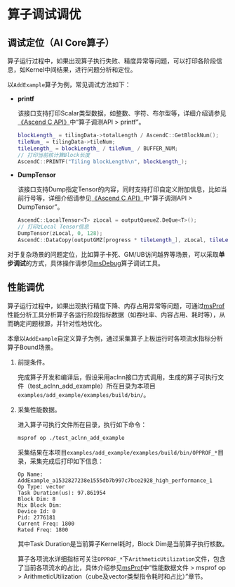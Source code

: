 

# 算子调试调优

## 调试定位（AI Core算子）

算子运行过程中，如果出现算子执行失败、精度异常等问题，可以打印各阶段信息，如Kernel中间结果，进行问题分析和定位。

以`AddExample`算子为例，常见调试方法如下：

* **printf**

  该接口支持打印Scalar类型数据，如整数、字符、布尔型等，详细介绍请参见[《Ascend C API》](https://hiascend.com/document/redirect/CannCommunityAscendCApi)中“算子调测API > printf”。
  
  ```c++
  blockLength_ = tilingData->totalLength / AscendC::GetBlockNum();
  tileNum_ = tilingData->tileNum;
  tileLength_ = blockLength_ / tileNum_ / BUFFER_NUM;
  // 打印当前核计算Block长度
  AscendC::PRINTF("Tiling blockLength\n", blockLength_);
  ```
* **DumpTensor**

  该接口支持Dump指定Tensor的内容，同时支持打印自定义附加信息，比如当前行号等，详细介绍请参见[《Ascend C API》](https://hiascend.com/document/redirect/CannCommunityAscendCApi)中“算子调测API > DumpTensor”。
  
  ```c++
  AscendC::LocalTensor<T> zLocal = outputQueueZ.DeQue<T>();
  // 打印zLocal Tensor信息
  DumpTensor(zLocal, 0, 128);
  AscendC::DataCopy(outputGMZ[progress * tileLength_], zLocal, tileLength_);
  ```

对于复杂场景的问题定位，比如算子卡死、GM/UB访问越界等场景，可以采取**单步调试**的方式，具体操作请参见[msDebug](https://www.hiascend.com/document/redirect/CannCommunityToolMsdebug)算子调试工具。

## 性能调优

算子运行过程中，如果出现执行精度下降、内存占用异常等问题，可通过[msProf](https://www.hiascend.com/document/redirect/CannCommunityToolMsprof)性能分析工具分析算子各运行阶段指标数据（如吞吐率、内容占用、耗时等），从而确定问题根源，并针对性地优化。

本章以`AddExample`自定义算子为例，通过采集算子上板运行时各项流水指标分析算子Bound场景。

1. 前提条件。

   完成算子开发和编译后，假设采用aclnn接口方式调用，生成的算子可执行文件（test_aclnn_add_example）所在目录为本项目`examples/add_example/examples/build/bin/`。

2. 采集性能数据。

   进入算子可执行文件所在目录，执行如下命令：

   ```bash
   msprof op ./test_aclnn_add_example
   ```
   采集结果在本项目`examples/add_example/examples/build/bin/OPPROF_*`目录，采集完成后打印如下信息：
   
    ``` text
    Op Name: AddExample_a1532827238e1555db7b997c7bce2928_high_performance_1
    Op Type: vector             
    Task Duration(us): 97.861954 
    Block Dim: 8
    Mix Block Dim:
    Device Id: 0
    Pid: 2776181
    Current Freq: 1800
    Rated Freq: 1800
    ```
   其中Task Duration是当前算子Kernel耗时，Block Dim是当前算子执行核数。

   算子各项流水详细指标可关注`OPPROF_*`下`ArithmeticUtilization`文件，包含了当前各项流水的占比，具体介绍参见[msProf](https://www.hiascend.com/document/redirect/CannCommunityToolMsprof)中“性能数据文件 > msprof op > ArithmeticUtilization（cube及vector类型指令耗时和占比）”章节。
